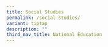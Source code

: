 ```yaml
---
title: Social Studies
permalink: /social-studies/
variant: tiptap
description: ""
third_nav_title: National Education
---
```

